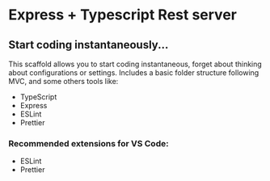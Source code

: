 # Express + Typescript Rest server

## Start coding instantaneously...

This scaffold allows you to start coding instantaneous, forget about thinking about configurations or settings. Includes a basic folder structure following MVC, and some others tools like:

- TypeScript
- Express
- ESLint
- Prettier

### Recommended extensions for VS Code:

- ESLint
- Prettier
